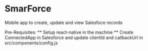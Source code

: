 # SmarForce
Mobile app to create, update and view Salesfoce records

Pre-Requisites:
** Setup react-native in the machine
** Create ConnectedApp in Salesforce and update clientId and callbackUrl in src/components/config.js
